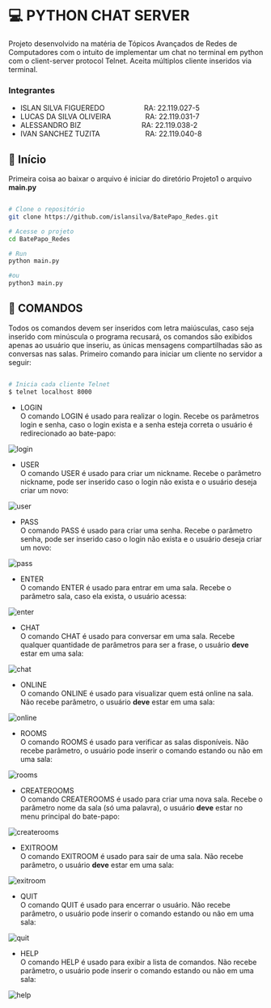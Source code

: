 # 💻 PYTHON CHAT SERVER

Projeto desenvolvido na matéria de Tópicos Avançados de Redes de Computadores com o intuito de implementar um chat no terminal em python com o client-server protocol Telnet.
Aceita múltiplos cliente inseridos via terminal.

### Integrantes

* ISLAN SILVA FIGUEREDO       &emsp;&emsp;&emsp;&emsp;&emsp;                          RA: 22.119.027-5 <br />
* LUCAS DA SILVA OLIVEIRA     &emsp;&emsp;&emsp;&emsp;&nbsp;                          RA: 22.119.031-7 <br />
* ALESSANDRO BIZ              &emsp;&emsp;&emsp;&emsp;&emsp;&emsp;&emsp;&emsp;        RA: 22.119.038-2 <br />
* IVAN SANCHEZ TUZITA         &emsp;&emsp;&emsp;&emsp;&emsp;&nbsp;&nbsp;&nbsp;        RA: 22.119.040-8 <br />

## 🚀 Início
Primeira coisa ao baixar o arquivo é iniciar do diretório Projeto1 o arquivo <b>main.py</b>

```bash

# Clone o repositório
git clone https://github.com/islansilva/BatePapo_Redes.git

# Acesse o projeto
cd BatePapo_Redes

# Run
python main.py

#ou
python3 main.py
```

## :book: COMANDOS
Todos os comandos devem ser inseridos com letra maiúsculas, caso seja inserido com minúscula o programa recusará, os comandos são exibidos apenas ao usuário que inseriu, as únicas mensagens compartilhadas são as conversas nas salas.  Primeiro comando para iniciar um cliente no servidor a seguir:

```bash

# Inicia cada cliente Telnet
$ telnet localhost 8000

```

* LOGIN<br />
O comando LOGIN é usado para realizar o login. Recebe os parâmetros login e senha, caso o login exista e a senha esteja correta o usuário é redirecionado ao bate-papo:

![login](https://github.com/islansilva/BD/blob/master/images/login.png) 

* USER<br />
O comando USER é usado para criar um nickname. Recebe o parâmetro nickname, pode ser inserido caso o login não exista e o usuário deseja criar um novo:

![user](https://github.com/islansilva/BD/blob/master/images/user.png) 

* PASS<br />
O comando PASS é usado para criar uma senha. Recebe o parâmetro senha, pode ser inserido caso o login não exista e o usuário deseja criar um novo:

![pass](https://github.com/islansilva/BD/blob/master/images/pass.png) 

* ENTER<br />
O comando ENTER é usado para entrar em uma sala. Recebe o parâmetro sala, caso ela exista, o usuário acessa:

![enter](https://github.com/islansilva/BD/blob/master/images/enter.png) 

* CHAT<br />
O comando CHAT é usado para conversar em uma sala. Recebe qualquer quantidade de parâmetros para ser a frase, o usuário <b>deve</b> estar em uma sala:

![chat](https://github.com/islansilva/BD/blob/master/images/chat.png) 

* ONLINE<br />
O comando ONLINE é usado para visualizar quem está online na sala. Não recebe parâmetro, o usuário <b>deve</b> estar em uma sala:

![online](https://github.com/islansilva/BD/blob/master/images/online.png) 

* ROOMS<br />
O comando ROOMS é usado para verificar as salas disponíveis. Não recebe parâmetro, o usuário pode inserir o comando estando ou não em uma sala:

![rooms](https://github.com/islansilva/BD/blob/master/images/rooms.png) 

* CREATEROOMS<br />
O comando CREATEROOMS é usado para criar uma nova sala. Recebe o parâmetro nome da sala (só uma palavra), o usuário <b>deve</b> estar no menu principal do bate-papo:

![createrooms](https://github.com/islansilva/BD/blob/master/images/createrooms.png) 

* EXITROOM<br />
O comando EXITROOM é usado para sair de uma sala. Não recebe parâmetro, o usuário <b>deve</b> estar em uma sala:

![exitroom](https://github.com/islansilva/BD/blob/master/images/exitroom.png) 

* QUIT<br />
O comando QUIT é usado para encerrar o usuário. Não recebe parâmetro, o usuário pode inserir o comando estando ou não em uma sala:

![quit](https://github.com/islansilva/BD/blob/master/images/quit.png) 

* HELP<br />
O comando HELP é usado para exibir a lista de comandos. Não recebe parâmetro, o usuário pode inserir o comando estando ou não em uma sala:

![help](https://github.com/islansilva/BD/blob/master/images/help.png) 
